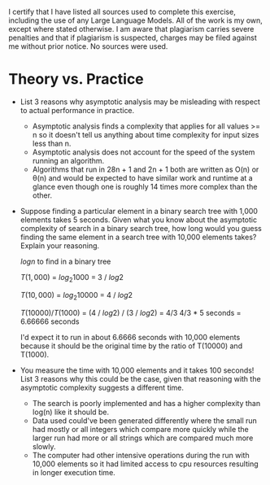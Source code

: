 I certify that I have listed all sources used to complete this exercise, including the use of any Large Language Models. All of the work is my own, except where stated otherwise. I am aware that plagiarism carries severe penalties and that if plagiarism is suspected, charges may be filed against me without prior notice.
No sources were used.
# Theory vs. Practice

- List 3 reasons why asymptotic analysis may be misleading with respect to
  actual performance in practice.
  - Asymptotic analysis finds a complexity that applies for all values >= n so it doesn't tell us anything about time complexity for input sizes less than n.
  - Asymptotic analysis does not account for the speed of the system running an algorithm.
  - Algorithms that run in 28n + 1 and 2n + 1 both are written as O(n) or θ(n) and would be expected to have similar work and runtime at a glance even though one is roughly 14 times more complex than the other.


- Suppose finding a particular element in a binary search tree with 1,000
  elements takes 5 seconds. Given what you know about the asymptotic complexity
  of search in a binary search tree, how long would you guess finding the same
  element in a search tree with 10,000 elements takes? Explain your reasoning.

  $log{n}$ to find in a binary tree
  
  $T(1,000)$ = $log{_2}{1000}$ = 3 / $log{2}$
  
  $T(10,000)$ = $log{_2}{10000}$ = 4 / $log{2}$

  $T(10000) / T(1000)$ = (4 / $log{2}$) / (3 / $log{2}$) = 4/3
  4/3 * 5 seconds = 6.66666 seconds

  I'd expect it to run in about 6.6666 seconds with 10,000 elements because it should be the original time by the ratio of T(10000) and T(1000).
  

- You measure the time with 10,000 elements and it takes 100 seconds! List 3
  reasons why this could be the case, given that reasoning with the asymptotic
  complexity suggests a different time.
  - The search is poorly implemented and has a higher complexity than log(n) like it should be.
  - Data used could've been generated differently where the small run had mostly or all integers which compare more quickly while the larger run had more or all strings which are compared much more slowly.
  - The computer had other intensive operations during the run with 10,000 elements so it had limited access to cpu resources resulting in longer execution time.
